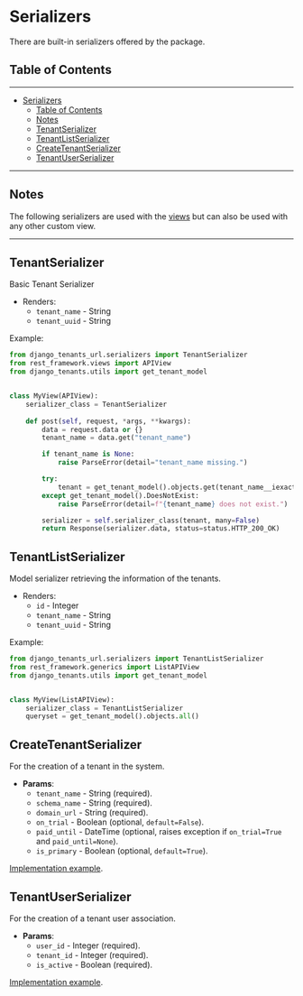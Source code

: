 # Serializers

There are built-in serializers offered by the package.

## Table of Contents

---

- [Serializers](#serializers)
    - [Table of Contents](#table-of-contents)
    - [Notes](#notes)
    - [TenantSerializer](#tenantserializer)
    - [TenantListSerializer](#tenantlistserializer)
    - [CreateTenantSerializer](#createtenantserializer)
    - [TenantUserSerializer](#tenantuserserializer)

---

## Notes

The following serializers are used with the [views](./views.md) but can also
be used with any other custom view.

---

## TenantSerializer

Basic Tenant Serializer

- Renders:
    - `tenant_name` - String
    - `tenant_uuid` - String

Example:

```python
from django_tenants_url.serializers import TenantSerializer
from rest_framework.views import APIView
from django_tenants.utils import get_tenant_model


class MyView(APIView):
    serializer_class = TenantSerializer
    
    def post(self, request, *args, **kwargs):
        data = request.data or {}
        tenant_name = data.get("tenant_name")

        if tenant_name is None:
            raise ParseError(detail="tenant_name missing.")

        try:
            tenant = get_tenant_model().objects.get(tenant_name__iexact=tenant_name)
        except get_tenant_model().DoesNotExist:
            raise ParseError(detail=f"{tenant_name} does not exist.")

        serializer = self.serializer_class(tenant, many=False)
        return Response(serializer.data, status=status.HTTP_200_OK)
```

## TenantListSerializer

Model serializer retrieving the information of the tenants.

- Renders:
    - `id` - Integer
    - `tenant_name` - String
    - `tenant_uuid` - String

Example:

```python
from django_tenants_url.serializers import TenantListSerializer
from rest_framework.generics import ListAPIView
from django_tenants.utils import get_tenant_model


class MyView(ListAPIView):
    serializer_class = TenantListSerializer
    queryset = get_tenant_model().objects.all()

```

## CreateTenantSerializer

For the creation of a tenant in the system.

- **Params**:
    - `tenant_name` - String (required).
    - `schema_name` - String (required).
    - `domain_url` - String (required).
    - `on_trial` - Boolean (optional, `default=False`).
    - `paid_until` - DateTime (optional, raises exception if `on_trial=True` and `paid_until=None`).
    - `is_primary` - Boolean (optional, `default=True`).

[Implementation example](./views.md#createtenantapiview).

## TenantUserSerializer

For the creation of a tenant user association.

- **Params**:
    - `user_id` - Integer (required).
    - `tenant_id` - Integer (required).
    - `is_active` - Boolean (required).

[Implementation example](./views.md#tenantuserapiview).
